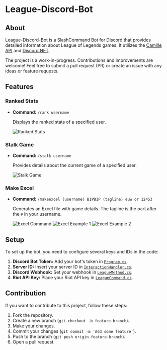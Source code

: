 # League-Discord-Bot

## About

League-Discord-Bot is a SlashCommand Bot for Discord that provides detailed information about League of Legends games. It utilizes the [Camille API](https://github.com/MingweiSamuel/Camille) and [Discord.NET](https://github.com/discord-net/Discord.Net).

The project is a work-in-progress. Contributions and improvements are welcome! Feel free to submit a pull request (PR) or create an issue with any ideas or feature requests.

## Features

### Ranked Stats

- **Command:** `/rank username`
  
  Displays the ranked stats of a specified user.

  ![Ranked Stats](https://user-images.githubusercontent.com/12450341/191114426-d8630038-b271-49e6-b210-a3d959161f07.png)

### Stalk Game

- **Command:** `/stalk username`
  
  Provides details about the current game of a specified user.

  ![Stalk Game](https://user-images.githubusercontent.com/12450341/214114945-eb72810d-cfc6-43c4-966e-feee7b99d9c0.png)

### Make Excel

- **Command:** `/makeexcel (username) BIPBIP (tagline) euw or 12453`
  
  Generates an Excel file with game details. The tagline is the part after the `#` in your username.

  ![Excel Command](https://github.com/Sato-Isolated/League-Discord-Bot/assets/12450341/ab1fe721-1284-4d91-88b3-3fa3174c3d96)
  ![Excel Example 1](https://github.com/Sato-Isolated/League-Discord-Bot/assets/12450341/ed17f87a-c2de-4cd7-b8c3-71744273aa30)
  ![Excel Example 2](https://github.com/Sato-Isolated/League-Discord-Bot/assets/12450341/f46eb601-fb8c-4609-adbd-355cacf64311)

## Setup

To set up the bot, you need to configure several keys and IDs in the code:

1. **Discord Bot Token:** Add your bot's token in [`Program.cs`](https://github.com/Sato-Isolated/League-Discord-Bot/blob/e8791864190a44c1f834a06cb900f42eeb0f52c5/Program.cs#L76).
2. **Server ID:** Insert your server ID in [`InteractionHandler.cs`](https://github.com/Sato-Isolated/League-Discord-Bot/blob/e8791864190a44c1f834a06cb900f42eeb0f52c5/InteractionHandler.cs#L43).
3. **Discord Webhook:** Set your webhook in [`LeagueMethod.cs`](https://github.com/Sato-Isolated/League-Discord-Bot/blob/e8791864190a44c1f834a06cb900f42eeb0f52c5/Modules/LeagueMethod.cs#L13).
4. **Riot API Key:** Place your Riot API key in [`LeagueCommand.cs`](https://github.com/Sato-Isolated/League-Discord-Bot/blob/e8791864190a44c1f834a06cb900f42eeb0f52c5/Modules/LeagueCommand.cs#L61).

## Contribution

If you want to contribute to this project, follow these steps:

1. Fork the repository.
2. Create a new branch (`git checkout -b feature-branch`).
3. Make your changes.
4. Commit your changes (`git commit -m 'Add some feature'`).
5. Push to the branch (`git push origin feature-branch`).
6. Open a pull request.
